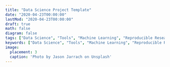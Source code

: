 ```yaml
---
title: "Data Science Project Template"
date: "2020-04-23T00:00:00"
lastMod: "2020-04-23T00:00:00"
draft: true
math: false
diagram: false
tags: ["Data Science", "Tools", "Machine Learning", "Reproducible Research"]
keywords: ["Data Science", "Tools", "Machine Learning", "Reproducible Research"]
image: 
  placement: 3 
  caption: 'Photo by Jason Jarrach on Unsplash'
---
```


